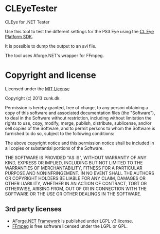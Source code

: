 CLEyeTester
===========

CLEye for .NET Tester

Use this tool to test the different settings for the PS3 Eye using the [CL Eye Platform SDK](http://codelaboratories.com/products/eye/sdk/).

It is possible to dump the output to an avi file.

The tool uses Aforge.NET's wrapper for FFmpeg.



Copyright and license
=====================

Licensed under the [MIT License](http://opensource.org/licenses/mit-license.php)

Copyright (c) 2013 zunk.dk

Permission is hereby granted, free of charge, to any person obtaining a copy of this software and associated documentation files (the "Software"), to deal in the Software without restriction, including without limitation the rights to use, copy, modify, merge, publish, distribute, sublicense, and/or sell copies of the Software, and to permit persons to whom the Software is furnished to do so, subject to the following conditions:

The above copyright notice and this permission notice shall be included in all copies or substantial portions of the Software.

THE SOFTWARE IS PROVIDED "AS IS", WITHOUT WARRANTY OF ANY KIND, EXPRESS OR IMPLIED, INCLUDING BUT NOT LIMITED TO THE WARRANTIES OF MERCHANTABILITY, FITNESS FOR A PARTICULAR PURPOSE AND NONINFRINGEMENT. IN NO EVENT SHALL THE AUTHORS OR COPYRIGHT HOLDERS BE LIABLE FOR ANY CLAIM, DAMAGES OR OTHER LIABILITY, WHETHER IN AN ACTION OF CONTRACT, TORT OR OTHERWISE, ARISING FROM, OUT OF OR IN CONNECTION WITH THE SOFTWARE OR THE USE OR OTHER DEALINGS IN THE SOFTWARE.

3rd party licenses
---------
* [AForge.NET Framework](http://www.aforgenet.com) is published under LGPL v3 license.
* [FFmpeg](http://ffmpeg.org/) is free software licensed under the LGPL or GPL.
